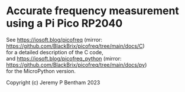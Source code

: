 # Accurate frequency measurement using a Pi Pico RP2040
See https://iosoft.blog/picofreq (mirror: https://github.com/BlackBrix/picofreq/tree/main/docs/C)  
for a detailed description of the C code,  
and https://iosoft.blog/picofreq_python (mirror: https://github.com/BlackBrix/picofreq/tree/main/docs/py)  
for the MicroPython version.

Copyright (c) Jeremy P Bentham 2023
